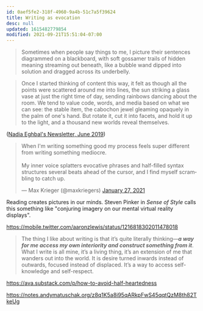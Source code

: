 ```yaml
---
id: 0aef5fe2-318f-4960-9a4b-51c7a5f39624
title: Writing as evocation
desc: null
updated: 1615482779854
modified: 2021-09-21T15:51:04-07:00
---
```


> Sometimes when people say things to me, I picture their sentences diagrammed on a blackboard, with soft gossamer trails of hidden meaning streaming out beneath, like a bubble wand dipped into solution and dragged across its underbelly.

> Once I started thinking of content this way, it felt as though all the points were scattered around me into lines, the sun striking a glass vase at just the right time of day, sending rainbows dancing about the room. We tend to value code, words, and media based on what we can see: the stable item, the cabochon jewel gleaming opaquely in the palm of one's hand. But rotate it, cut it into facets, and hold it up to the light, and a thousand new worlds reveal themselves.

([Nadia Eghbal's Newsletter, June 2019](https://tinyletter.com/nayafia/letters/things-that-happened-in-may))

<blockquote class="twitter-tweet"><p lang="en" dir="ltr">When I&#39;m writing something good my process feels super different from writing something mediocre.<br><br>My inner voice splatters evocative phrases and half-filled syntax structures several beats ahead of the cursor, and I find myself scrambling to catch up.</p>&mdash; Max Krieger (@maxkriegers) <a href="https://twitter.com/maxkriegers/status/1354262901218013185?ref_src=twsrc%5Etfw">January 27, 2021</a></blockquote> <script async src="https://platform.twitter.com/widgets.js" charset="utf-8"></script>

Reading creates pictures in our minds. Steven Pinker in _Sense of Style_ calls this something like "conjuring imagery on our mental virtual reality displays".

https://mobile.twitter.com/aaronzlewis/status/1216818302011478018

> The thing I like about writing is that it’s quite literally thinking—***a way for me access my own interiority and construct something from it***. What I write is all mine, it’s a living thing, it’s an extension of me that wanders out into the world. It is desire turned inwards instead of outwards, focused instead of displaced. It’s a way to access self-knowledge and self-respect.

https://ava.substack.com/p/how-to-avoid-half-heartedness

 https://notes.andymatuschak.org/z8q1K5a8i95qARkpFwS45qqtQzM8th82TkeUg
